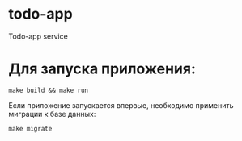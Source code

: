 # todo-app
Todo-app service

# Для запуска приложения:
```
make build && make run

```
Если приложение запускается впервые, необходимо применить миграции к базе данных:
```
make migrate

```
